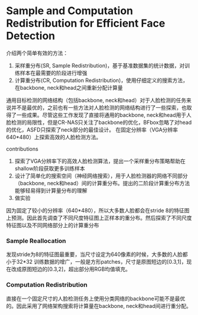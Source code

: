 # Sample and Computation Redistribution for Efficient Face Detection

介绍两个简单有效的方法：
1. 采样重分布(SR, Sample Redistribution)，基于基准数据集的统计数据，对训练样本在最需要的阶段进行增强
2. 计算重分布(CR, Computation Redistribution)，使用仔细定义的搜索方法，在backbone, neck和head之间重新分配计算量

通用目标检测的网络结构（包括backbone, neck和head）对于人脸检测的任务来说并不是最优的，之前也有一些方法对人脸检测的网络结构进行了一些探索，也取得了一些成果。尽管这些工作发现了直接将通用的backbone, neck和head用于人脸检测的局限性，但是CR-NAS只关注了backbone的优化，BFbox忽略了对head的优化，ASFD只探索了neck部分的最佳设计。
在固定分辨率（VGA分辨率640*480）上探索高效的人脸检测方法。

contributions
1. 探索了VGA分辨率下的高效人脸检测算法，提出一个采样重分布策略帮助在shallow阶段获取更多训练样本
2. 设计了简单化的搜索空间（神经网络搜索），用于人脸检测器的网络不同部分（backbone, neck和head）间的计算重分布。提出的二阶段计算重分布方法能够轻易得到计算量分布的理解
3. 做实验

因为固定了较小的分辨率（640*480），所以大多数人脸都会在stride 8的特征图上预测。因此首先调查了不同尺度特征图上正样本的重分布。然后探索了不同尺度特征图以及不同网络部分上的计算重分布

### Sample Reallocation
发现stride为8的特征图最重要，当尺寸设定为640像素的时候，大多数的人脸都小于32*32
训练数据的增广，一般是方形patches，尺寸是原图短边的[0.3,1]，现在改成原图短边的[0.3,2]，超出部分用RGB均值填充。

### Computation Redistribution
直接在一个固定尺寸的人脸检测任务上使用分类网络的backbone可能不是最优的。因此采用了网络架构搜索将计算量在backbone, neck和head间进行重分配。